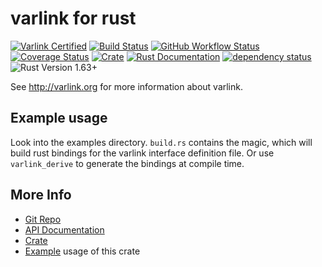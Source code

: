 # varlink for rust

[![Varlink Certified](https://img.shields.io/badge/varlink-certified-green.svg)](https://www.varlink.org/Language-Bindings)
[![Build Status](https://travis-ci.org/varlink/rust.svg?branch=master)](https://travis-ci.org/varlink/rust)
[![GitHub Workflow Status](https://img.shields.io/github/workflow/status/varlink/rust/CI)](https://github.com/varlink/rust/actions)
[![Coverage Status](https://coveralls.io/repos/github/varlink/rust/badge.svg?branch=master)](https://coveralls.io/github/varlink/rust?branch=master)
[![Crate](https://img.shields.io/crates/v/varlink.svg)](https://crates.io/crates/varlink)
[![Rust Documentation](https://img.shields.io/badge/api-rustdoc-blue.svg)](https://docs.rs/varlink/)
[![dependency status](https://deps.rs/repo/github/varlink/rust/status.svg)](https://deps.rs/repo/github/varlink/rust)
![Rust Version 1.63+](https://img.shields.io/badge/rustc-v1.63%2B-blue.svg)


See http://varlink.org for more information about varlink.

## Example usage
Look into the examples directory. ```build.rs``` contains the magic, which will build rust bindings for the varlink interface definition file.
Or use `varlink_derive` to generate the bindings at compile time.
## More Info

* [Git Repo](https://github.com/varlink/rust)
* [API Documentation](https://docs.rs/varlink)
* [Crate](https://crates.io/crates/varlink)
* [Example](https://github.com/varlink/rust/tree/master/examples) usage of this crate
